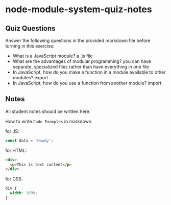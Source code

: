# node-module-system-quiz-notes

## Quiz Questions

Answer the following questions in the provided markdown file before turning in this exercise:

- What is a JavaScript module?
  a .js file
- What are the advantages of modular programming?
  you can have separate, specialized files rather than have everything in one file
- In JavaScript, how do you make a function in a module available to other modules?
  export
- In JavaScript, how do you use a function from another module?
  import

## Notes

All student notes should be written here.

How to write `Code Examples` in markdown

for JS:

```javascript
const data = 'Howdy';
```

for HTML:

```html
<div>
  <p>This is text content</p>
</div>
```

for CSS:

```css
div {
  width: 100%;
}
```
